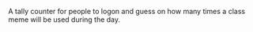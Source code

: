 A tally counter for people to logon and guess on how many times a class meme will be used during the day.
